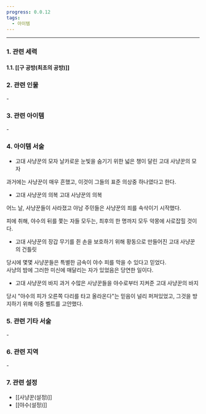 ```yaml
---
progress: 0.0.12
tags:
  - 아이템
---
```

---
### 1. 관련 세력 
#### 1.1. [[구 공방(최초의 공방)]]

### 2. 관련 인물
\-

### 3. 관련 아이템
\-

### 4. 아이템 서술
- 고대 사냥꾼의 모자
날카로운 눈빛을 숨기기 위한 넓은 챙이 달린 고대 사냥꾼의 모자  
  
과거에는 사냥꾼이 매우 흔했고, 이것이 그들의 표준 의상중 하나였다고 한다.

- 고대 사냥꾼의 의복
고대 사냥꾼의 의복  
  
어느 날, 사냥꾼들이 사라졌고 야남 주민들은 사냥꾼의 죄를 속삭이기 시작했다.  
  
피에 취해, 야수의 뒤를 쫓는 자들 모두는, 최후의 한 명까지 모두 악몽에 사로잡힐 것이다.

- 고대 사냥꾼의 장갑
무기를 쥔 손을 보호하기 위해 황동으로 만들어진 고대 사냥꾼의 건틀릿  
  
당시에 몇몇 사냥꾼들은 특별한 금속이 야수 피를 막을 수 있다고 믿었다.  
사냥의 밤에 그러한 미신에 매달리는 자가 있었음은 당연한 일이다.

- 고대 사냥꾼의 바지
과거 수많은 사냥꾼들을 야수로부터 지켜준 고대 사냥꾼의 바지  
  
당시 "야수의 피가 오른쪽 다리를 타고 올라온다"는 믿음이 널리 퍼져있었고, 그것을 방지하기 위해 이중 벨트를 고안했다.

### 5. 관련 기타 서술
\-

### 6. 관련 지역
\-

### 7. 관련 설정
- [[사냥꾼(설정)]]
- [[야수(설정)]]